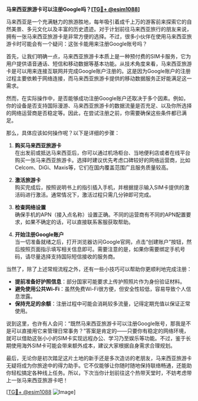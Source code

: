 **马来西亚旅游卡可以注册Google吗？[[TG💪+ @esim1088](https://t.me/s/esim1088)]**

马来西亚是一个充满魅力的旅游胜地，每年吸引着成千上万的游客前来探索它的自然美景、多元文化以及丰富的历史遗迹。对于计划前往马来西亚旅行的朋友来说，拥有一张马来西亚旅游卡是非常方便的选择。不过，很多小伙伴在使用马来西亚旅游卡时可能会有一个疑问：这张卡能用来注册Google账号吗？

首先，让我们明确一点，马来西亚旅游卡本质上是一种预付费的SIM卡服务，它为用户提供语音通话、短信和移动数据等基本功能。从技术角度来看，马来西亚旅游卡是可以用来连接互联网并完成Google账户注册的。这是因为Google账户的注册过程主要依赖于网络连接，而马来西亚旅游卡提供的移动数据服务正好能满足这一需求。

然而，在实际操作中，是否能够成功注册Google账户还取决于多个因素。例如，你的设备是否支持国际漫游、马来西亚旅游卡的数据流量是否充足、以及你所选择的网络运营商是否稳定等。因此，在尝试注册之前，你需要确保这些条件都已满足。

那么，具体应该如何操作呢？以下是详细的步骤：

1. **购买马来西亚旅游卡**  
   在出发前或抵达马来西亚后，你可以通过机场柜台、当地便利店或者在线平台购买一张马来西亚旅游卡。选择时建议优先考虑口碑较好的网络运营商，比如Celcom、DiGi、Maxis等，它们在国内覆盖范围广且服务质量较高。

2. **激活旅游卡**  
   购买完成后，按照说明书上的指引插入手机，并根据提示输入SIM卡提供的激活码进行激活。通常情况下，激活过程只需几分钟即可完成。

3. **检查网络设置**  
   确保手机的APN（接入点名称）设置正确。不同的运营商有不同的APN配置要求，如果不确定的话，可以直接联系客服获取帮助。

4. **开始注册Google账户**  
   当一切准备就绪之后，打开浏览器访问Google官网，点击“创建账户”按钮，然后按照页面指示填写相关信息即可。需要注意的是，如果你需要绑定手机号码，请尽量选择支持国际短信接收的服务商。

当然了，除了上述常规流程之外，还有一些小技巧可以帮助你更顺利地完成注册：

- **提前准备好护照信息**：部分国家可能要求上传护照照片作为身份验证材料。
- **避免使用公共Wi-Fi**：虽然免费Wi-Fi很方便，但安全性较低，容易导致个人信息泄露。
- **保持充足的余额**：注册过程中可能会消耗较多流量，记得定期充值以保证正常使用。

说到这里，也许有人会问：“既然马来西亚旅游卡可以注册Google账号，那我是不是可以直接用它来管理日常事务？”答案是肯定的——只要你有稳定的网络环境，就可以借助这张小小的SIM卡实现远程办公、学习乃至娱乐等功能。不过，鉴于长期使用海外SIM卡可能会带来额外成本，建议大家根据自身需求合理规划。

最后，无论你是初次踏足这片土地的新手还是多次造访的老朋友，马来西亚旅游卡无疑将成为你旅途中的得力助手。它不仅能够让你随时随地保持联络畅通，还能助你轻松搞定各种线上任务。所以，下次当你计划前往这个热带天堂时，不妨考虑带上一张马来西亚旅游卡吧！

[[TG💪+ @esim1088](https://t.me/s/esim1088) ![Image](https://i.postimg.cc/4NQfJmqS/Snipaste-2025-05-13-00-14-12.png)]